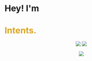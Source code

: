 # Hey! I'm
<h1 style="color: goldenrod;">Intents.</h1>

<p align="center">
	<tr>
		<td align="center" style="padding=0;width=50%;"> <img src="https://github-readme-stats.vercel.app/api/?username=intentss&title_color=4F8CC9&text_color=9f9f9f&show_icons=true&bg_color=00000000&hide_border=true&icon_color=4F8CC9&enable_animations=true" /> </td>
		<td align="center" style="padding=0;width=50%;"> <img src="https://github-readme-stats.vercel.app/api/top-langs/?username=intentss&title_color=4F8CC9&text_color=9f9f9f&show_icons=true&bg_color=00000000&hide_border=true&icon_color=4F8CC9&hide_title=true&enable_animations=true" /> </td>
	</tr>
</p>

<p align="center">
	<tr>
		<td align="center" style="padding=0;width=50%;"> <img src="https://github-readme-streak-stats.herokuapp.com?user=intentss&theme=tokyonight_duo&date_format=M%20j%5B%2C%20Y%5D" /> </td>
	</tr>
</p>
